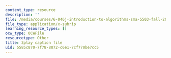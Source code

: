 ```yaml
---
content_type: resource
description: ''
file: /media/courses/6-046j-introduction-to-algorithms-sma-5503-fall-2005/5585c8707f788072c6e17cf770be7cc5_kBwUoWpeH_Q.srt
file_type: application/x-subrip
learning_resource_types: []
ocw_type: OCWFile
resourcetype: Other
title: 3play caption file
uid: 5585c870-7f78-8072-c6e1-7cf770be7cc5
---
```

